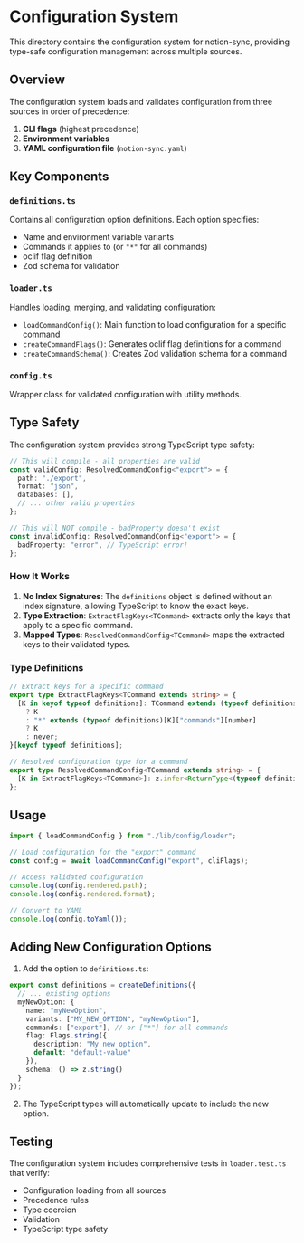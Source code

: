# Configuration System

This directory contains the configuration system for notion-sync, providing type-safe configuration management across multiple sources.

## Overview

The configuration system loads and validates configuration from three sources in order of precedence:
1. **CLI flags** (highest precedence)
2. **Environment variables**
3. **YAML configuration file** (`notion-sync.yaml`)

## Key Components

### `definitions.ts`
Contains all configuration option definitions. Each option specifies:
- Name and environment variable variants
- Commands it applies to (or `"*"` for all commands)
- oclif flag definition
- Zod schema for validation

### `loader.ts`
Handles loading, merging, and validating configuration:
- `loadCommandConfig()`: Main function to load configuration for a specific command
- `createCommandFlags()`: Generates oclif flag definitions for a command
- `createCommandSchema()`: Creates Zod validation schema for a command

### `config.ts`
Wrapper class for validated configuration with utility methods.

## Type Safety

The configuration system provides strong TypeScript type safety:

```typescript
// This will compile - all properties are valid
const validConfig: ResolvedCommandConfig<"export"> = {
  path: "./export",
  format: "json",
  databases: [],
  // ... other valid properties
};

// This will NOT compile - badProperty doesn't exist
const invalidConfig: ResolvedCommandConfig<"export"> = {
  badProperty: "error", // TypeScript error!
};
```

### How It Works

1. **No Index Signatures**: The `definitions` object is defined without an index signature, allowing TypeScript to know the exact keys.
2. **Type Extraction**: `ExtractFlagKeys<TCommand>` extracts only the keys that apply to a specific command.
3. **Mapped Types**: `ResolvedCommandConfig<TCommand>` maps the extracted keys to their validated types.

### Type Definitions

```typescript
// Extract keys for a specific command
export type ExtractFlagKeys<TCommand extends string> = {
  [K in keyof typeof definitions]: TCommand extends (typeof definitions)[K]["commands"][number]
    ? K
    : "*" extends (typeof definitions)[K]["commands"][number]
    ? K
    : never;
}[keyof typeof definitions];

// Resolved configuration type for a command
export type ResolvedCommandConfig<TCommand extends string> = {
  [K in ExtractFlagKeys<TCommand>]: z.infer<ReturnType<(typeof definitions)[K]["schema"]>>;
};
```

## Usage

```typescript
import { loadCommandConfig } from "./lib/config/loader";

// Load configuration for the "export" command
const config = await loadCommandConfig("export", cliFlags);

// Access validated configuration
console.log(config.rendered.path);
console.log(config.rendered.format);

// Convert to YAML
console.log(config.toYaml());
```

## Adding New Configuration Options

1. Add the option to `definitions.ts`:
```typescript
export const definitions = createDefinitions({
  // ... existing options
  myNewOption: {
    name: "myNewOption",
    variants: ["MY_NEW_OPTION", "myNewOption"],
    commands: ["export"], // or ["*"] for all commands
    flag: Flags.string({
      description: "My new option",
      default: "default-value"
    }),
    schema: () => z.string()
  }
});
```

2. The TypeScript types will automatically update to include the new option.

## Testing

The configuration system includes comprehensive tests in `loader.test.ts` that verify:
- Configuration loading from all sources
- Precedence rules
- Type coercion
- Validation
- TypeScript type safety 